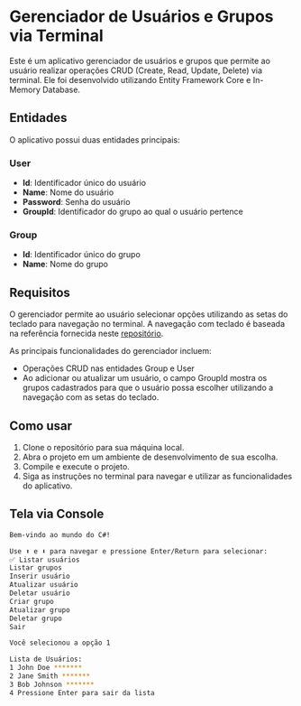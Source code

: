 # Gerenciador de Usuários e Grupos via Terminal

Este é um aplicativo gerenciador de usuários e grupos que permite ao usuário realizar operações CRUD (Create, Read, Update, Delete) via terminal. Ele foi desenvolvido utilizando Entity Framework Core e In-Memory Database.

## Entidades

O aplicativo possui duas entidades principais:

### User
- **Id**: Identificador único do usuário
- **Name**: Nome do usuário
- **Password**: Senha do usuário
- **GroupId**: Identificador do grupo ao qual o usuário pertence

### Group
- **Id**: Identificador único do grupo
- **Name**: Nome do grupo

## Requisitos

O gerenciador permite ao usuário selecionar opções utilizando as setas do teclado para navegação no terminal. A navegação com teclado é baseada na referência fornecida neste [repositório](https://github.com/username/repo).

As principais funcionalidades do gerenciador incluem:

- Operações CRUD nas entidades Group e User
- Ao adicionar ou atualizar um usuário, o campo GroupId mostra os grupos cadastrados para que o usuário possa escolher utilizando a navegação com as setas do teclado.

## Como usar

1. Clone o repositório para sua máquina local.
2. Abra o projeto em um ambiente de desenvolvimento de sua escolha.
3. Compile e execute o projeto.
4. Siga as instruções no terminal para navegar e utilizar as funcionalidades do aplicativo.

## Tela via Console
```bash
Bem-vindo ao mundo do C#!

Use ⬆️ e ⬇️ para navegar e pressione Enter/Return para selecionar:
✅ Listar usuários
Listar grupos
Inserir usuário
Atualizar usuário
Deletar usuário
Criar grupo
Atualizar grupo
Deletar grupo
Sair

Você selecionou a opção 1

Lista de Usuários:
1 John Doe *******
2 Jane Smith *******
3 Bob Johnson *******
4 Pressione Enter para sair da lista
```

